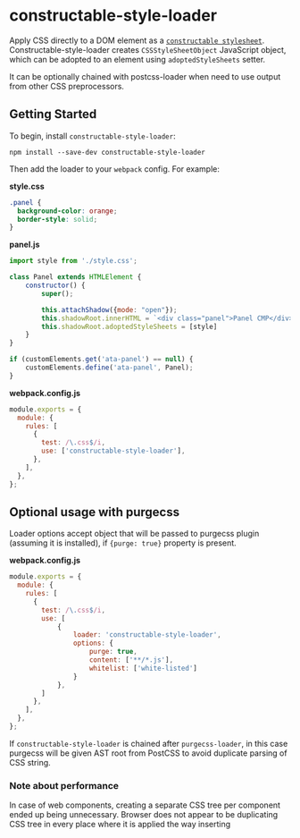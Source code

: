 # constructable-style-loader

Apply CSS directly to a DOM element as a [`constructable stylesheet`](https://developers.google.com/web/updates/2019/02/constructable-stylesheets).
Constructable-style-loader creates `CSSStyleSheetObject` JavaScript object, which can be adopted to an element using `adoptedStyleSheets` setter.

It can be optionally chained with postcss-loader when need to use output from other CSS preprocessors.

## Getting Started

To begin, install `constructable-style-loader`:

```console
npm install --save-dev constructable-style-loader
```

Then add the loader to your `webpack` config. For example:

**style.css**

```css
.panel {
  background-color: orange;
  border-style: solid;
}
```

**panel.js**

```js
import style from './style.css';

class Panel extends HTMLElement {
    constructor() {
        super();

        this.attachShadow({mode: "open"});
        this.shadowRoot.innerHTML = `<div class="panel">Panel CMP</div>`;
        this.shadowRoot.adoptedStyleSheets = [style]
    }
}

if (customElements.get('ata-panel') == null) {
    customElements.define('ata-panel', Panel);
}
```

**webpack.config.js**

```js
module.exports = {
  module: {
    rules: [
      {
        test: /\.css$/i,
        use: ['constructable-style-loader'],
      },
    ],
  },
};
```

## Optional usage with purgecss

Loader options accept object that will be passed to purgecss plugin (assuming it is installed), if `{purge: true}` property is present.

 **webpack.config.js**

```js
module.exports = {
  module: {
    rules: [
      {
        test: /\.css$/i,
        use: [
            {
                loader: 'constructable-style-loader',
                options: {
                    purge: true,
                    content: ['**/*.js'],
                    whitelist: ['white-listed']
                }
            },
        ]
      },
    ],
  },
};
```

If `constructable-style-loader` is chained after `purgecss-loader`, in this case purgecss will be given AST root from PostCSS
to avoid duplicate parsing of CSS string.

### Note about performance

In case of web components, creating a separate CSS tree per component ended up being unnecessary.
Browser does not appear to be duplicating CSS tree in every place where it is applied the way inserting <style> tag in every shadow root would, but only points to it.
On the contrary, having separate CSS tree per component only expanded bundle size.
Could potentially investigate if there are any performance wins if CSSStyleSheetObjects are created at runtime, not compile time.
